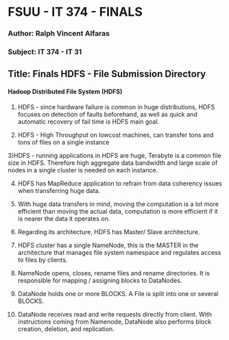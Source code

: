 <!DOCTYPE html>
<html>
<body>

<h1>FSUU - IT 374 - FINALS</h1>
<h3>Author: Ralph Vincent Alfaras</h3>
<h3>Subject: IT 374 - IT 31</h3>
<h2>Title: Finals HDFS  - File Submission Directory</h2>
 
<h4>Hadoop Distributed File System (HDFS)</h4> 

1) HDFS - since hardware failure is common in huge distributions, HDFS focuses on detection of faults beforehand, as well as quick and automatic recovery of fail time is HDFS main goal.

2) HDFS - High Throughput on lowcost machines, can transfer tons and tons of files on a single instance

3)HDFS - running applications in HDFS are huge, Terabyte is a common file size in HDFS. Therefore high aggregate data bandwidth and large scale of nodes in a single cluster is needed on each instance.

4) HDFS has MapReduce application to refrain from data coherency issues when transferring huge data.

5) With huge data transfers in mind, moving the computation is a lot more efficient than moving the actual data, computation is more efficient if it is nearer the data it operates on.

6) Regarding its architecture, HDFS has Master/ Slave architecture. 

7) HDFS cluster has a single NameNode, this is the MASTER in the architecture that manages file system namespace and regulates access to files by clients.

8) NameNode opens, closes, rename files and rename directories. It is responsible for mapping / assigning blocks to DataNodes.

9) DataNode holds one or more BLOCKS. A File is split into one or several BLOCKS. 

10) DataNode receives read and write requests directly from client. With instructions coming from Namenode, DataNode also performs block creation, deletion, and replication.

</body>
</html>
